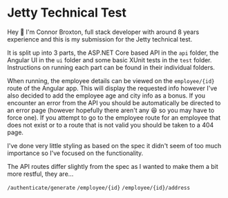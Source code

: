 # Jetty Technical Test

Hey 👋 I'm Connor Broxton, full stack developer with around 8 years experience and this is my submission for the Jetty technical test.

It is split up into 3 parts, the ASP.NET Core based API in the `api` folder, the Angular UI in the `ui` folder and some basic XUnit tests in the `test` folder. Instructions on running each part can be found in their individual folders.

When running, the employee details can be viewed on the `employee/{id}` route of the Angular app. This will display the requested info however I've also decided to add the employee age and city info as a bonus. If you encounter an error from the API you should be automatically be directed to an error page (however hopefully there aren't any 😆 so you may have to force one). If you attempt to go to the employee route for an employee that does not exist or to a route that is not valid you should be taken to a 404 page.

I've done very little styling as based on the spec it didn't seem of too much importance so I've focused on the functionality.

The API routes differ slightly from the spec as I wanted to make them a bit more restful, they are...

`/authenticate/generate`
`/employee/{id}`
`/employee/{id}/address`
